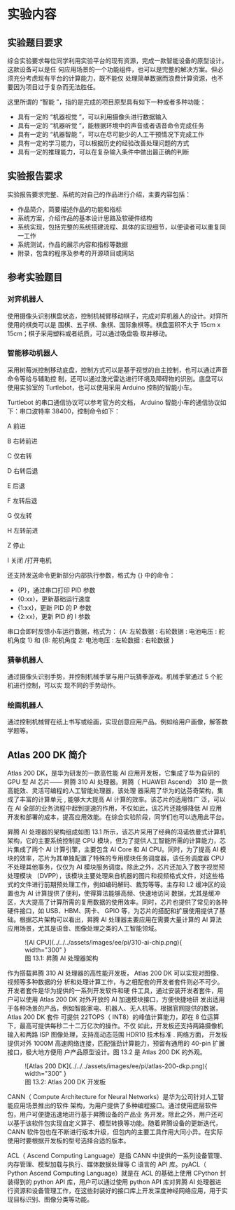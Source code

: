 # 实验内容

## 实验题目要求

综合实验要求每位同学利用实验平台的现有资源，完成一款智能设备的原型设计。这款设备可以是任 何应用场景的一个功能组件，也可以是完整的解决方案。但必须充分考虑现有平台的计算能力，既不能仅 处理简单数据而浪费计算资源，也不要因为项目过于复杂而无法胜任。

这里所谓的 “智能 ”，指的是完成的项目原型具有如下一种或者多种功能：

- 具有一定的 “机器视觉 ”，可以利用摄像头进行数据输入
- 具有一定的 “机器听觉 ”，能根据环境中的声音或者语音命令完成任务
- 具有一定的 “机器智能 ”，可以在尽可能少的人工干预情况下完成工作
- 具有一定的学习能力，可以根据历史的经验改善处理问题的方式
- 具有一定的推理能力，可以在复杂输入条件中做出最正确的判断

## 实验报告要求

实验报告要求完整、系统的对自己的作品进行介绍，主要内容包括：

- 作品简介，简要描述作品的功能和指标
- 系统方案，介绍作品的基本设计思路及软硬件结构
- 系统实现，包括完整的系统搭建流程、具体的实现细节，以便读者可以重复同一工作
- 系统测试，作品的展示内容和指标等数据
- 附录，包含的程序及参考的开源项目或网站

## 参考实验题目

### 对弈机器人

使用摄像头识别棋盘状态，控制机械臂移动棋子，完成对弈机器人的设计。对弈所使用的棋类可以是 围棋、五子棋、象棋、国际象棋等。棋盘面积不大于 15cm x 15cm；棋子采用塑料或者纸质，可以通过吸盘吸 取并移动。

### 智能移动机器人

采用树莓派控制移动底盘，控制方式可以是基于视觉的自主控制，也可以通过声音命令等给与辅助控 制，还可以通过激光雷达进行环境及障碍物的识别。底盘可以使用实验室的 Turtlebot，也可以使用采用 Arduino 控制的智能小车。

Turtlebot 的串口通信协议可以参考官方的文档， Arduino 智能小车的通信协议如下：串口波特率 38400，控制命令如下：

A 前进

B 右转前进

C 仅右转

D 右转后退

E 后退

F 左转后退

G 仅左转

H 左转前进

Z 停止

I 关闭 /打开电机

还支持发送命令更新部分内部执行参数，格式为 {} 中的命令：

- {P}，通过串口打印 PID 参数
- {0:xx}，更新基础运行速度
- {1:xx}，更新 PID 的 P 参数
- {2:xx}，更新 PID 的 I 参数

串口会即时反馈小车运行数据，格式为： {A: 左轮数据 : 右轮数据 : 电池电压 : 舵机角度 1} 和 {B: 舵机角度 2: 电池电压 : 左轮数据 : 右轮数据 }

### 猜拳机器人

通过摄像头识别手势，并控制机械手掌与用户玩猜拳游戏。机械手掌通过 5 个舵机进行控制，可以实 现不同的手势动作。

### 绘画机器人

通过控制机械臂在纸上书写或绘画，实现创意应用产品。例如给用户画像，解答数学题等。

## Atlas 200 DK 简介

Atlas 200 DK，是华为研发的一款高性能 AI 应用开发板，它集成了华为自研的 GPU 型 AI 芯片—— 昇腾 310 AI 处理器。昇腾（ HUAWEI Ascend） 310 是一款高能效、灵活可编程的人工智能处理器，该处理 器采用了华为的达芬奇架构，集成了丰富的计算单元 , 能够大大提高 AI 计算的效率。该芯片的适用性广 泛，可以在 AI 全部的业务流程中起到提速的作用，不仅如此，该芯片还能够降低 AI 应用开发和部署的成本，提高应用效能。在综合实验阶段，同学们也可以选用此平台。

昇腾 AI 处理器的架构组成如图 13.1 所示，该芯片采用了经典的冯诺依曼式计算机架构，它的主要系统控制是 CPU 模块，但为了提供人工智能所需的计算能力，芯片集成了两个 AI 计算引擎，主要包含 AI Core 和 AI CPU。同时，为了提高 AI 模块的效率，芯片为其单独配置了特殊的专用模块任务调度器，该任务调度器 CPU 不处理其他事务，仅仅为 AI 模块服务调度。除此之外，芯片还加入了数字视觉预处理模块
（DVPP），该模块主要处理来自机器的图片和视频格式文件，对这些格式的文件进行前期预处理工作，例如编码解码、裁剪等等。主存和 L2 缓冲区的设置也为 AI 计算提供了便利，使得算法能够高频、快速地访问 数据，尤其是缓冲区，大大提高了计算所需的复用数据的使用效率。同时，芯片也提供了常见的各种硬件接口，如 USB、HBM、网卡、 GPIO 等，为芯片的搭配和扩展使用提供了基础。根据芯片架构可以看出，昇腾 AI 处理器主要应用在需要大量计算的 AI 算法应用场景，尤其是语音、图像处理之类的人工智能领域。

<figure markdown="span">
  ![AI CPU](../../../assets/images/ee/pi/310-ai-chip.png){ width="300" }
  <figcaption>图 13.1: 昇腾 AI 处理器架构</figcaption>
</figure>

作为搭载昇腾 310 AI 处理器的高性能开发板， Atlas 200 DK 可以实现对图像、视频等多种数据的分 析和处理计算工作，与之相配套的开发者套件则必不可少。开发者套件是华为提供的一系列开发软件和硬 件工具，通过安装开发者套件，用户可以使用 Atlas 200 DK 对外开放的 AI 加速模块接口，方便快捷地研 发出适用于各种场景的产品，例如智能家电、机器人、无人机等。根据官网提供的数据， Atlas 200 DK 套件 可提供 22TOPS（ INT8）的峰值计算能力，即在 8 位运算下，最高可提供每秒二十二万亿次的操作。不仅 如此，开发板还支持两路摄像机输入和两路 ISP 图像处理，支持高动态范围 HDR10 技术标准 . 网络方面， 开发板提供对外 1000M 高速网络连接，匹配强劲计算能力，预留有通用的 40-pin 扩展接口，极大地方便用 户产品原型设计。图 13.2 是 Atlas 200 DK 的外观。

<figure markdown="span">
  ![Atlas 200 DK](../../../assets/images/ee/pi/atlas-200-dkp.png){ width="300" }
  <figcaption>图 13.2: Atlas 200 DK 开发板</figcaption>
</figure>

CANN（ Compute Architecture for Neural Networks）是华为公司针对人工智能应用场景推出的软件 架构，为用户提供了多种编程接口。通过使用底层软件包，用户可便捷迅速地进行基于昇腾设备的产品业 务开发。除此之外，用户还可以基于该软件包实现自定义算子、模型转换等功能。随着昇腾设备的更新迭代，CANN 软件包也在不断进行版本升级，但包内的主要工具作用大同小异。在实际使用时要根据开发板的型号选择合适的版本。

ACL（ Ascend Computing Language）是指 CANN 中提供的一系列设备管理、内存管理、模型加载与执行、媒体数据处理等 C 语言的 API 库。pyACL（ Python Ascend Computing Language）就是在 ACL 的基础上使用 CPython 封装得到的 python API 库，用户可以通过使用 python API 库对昇腾 AI 处理器进 行资源和设备管理工作，在这些封装好的接口库上开发深度神经网络应用，用于实现目标识别、图像分类等功能。
